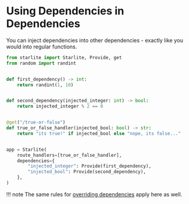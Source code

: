 # Using Dependencies in Dependencies

You can inject dependencies into other dependencies - exactly like you would into regular functions.

```python
from starlite import Starlite, Provide, get
from random import randint


def first_dependency() -> int:
    return randint(1, 10)


def second_dependency(injected_integer: int) -> bool:
    return injected_integer % 2 == 0


@get("/true-or-false")
def true_or_false_handler(injected_bool: bool) -> str:
    return "its true!" if injected_bool else "nope, its false..."


app = Starlite(
    route_handlers=[true_or_false_handler],
    dependencies={
        "injected_integer": Provide(first_dependency),
        "injected_bool": Provide(second_dependency),
    },
)
```

<!-- prettier-ignore -->
!!! note
    The same rules for [overriding dependencies](2-overriding-dependencies.md) apply here as well.
